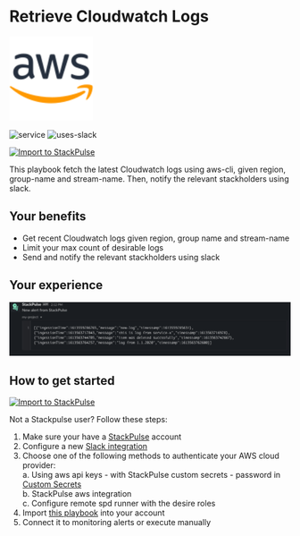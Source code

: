 # Retrieve Cloudwatch Logs

<img src="../../images/aws.svg" width="150">

![service](https://img.shields.io/static/v1?label=service&message=AWS&style=flat&logo=AWS&color=E47911)
![uses-slack](https://img.shields.io/static/v1?label=uses&message=Slack&style=flat&logo=slack&color=4A154B)

[![Import to StackPulse](../../images/open_in_stackpulse.svg)](https://app.stackpulse.io/playbook/create?tab=playbook#https://github.com/stackpulse/playbooks/blob/master/aws/retrieve-cloudwatch-logs/playbook.yaml)

This playbook fetch the latest Cloudwatch logs using aws-cli, given region, group-name and stream-name. Then, notify the relevant stackholders using slack.

## Your benefits

- Get recent Cloudwatch logs given region, group name and stream-name
- Limit your max count of desirable logs
- Send and notify the relevant stackholders using slack

## Your experience

![elastic stats as snippets in Slack](../../images/retrieve-cloudwatch-logs-experience.png)

## How to get started

[![Import to StackPulse](../../images/open_in_stackpulse.svg)](https://app.stackpulse.io/playbook/create?tab=playbook#https://github.com/stackpulse/playbooks/blob/master/aws/retrieve-cloudwatch-logs/playbook.yaml)

Not a Stackpulse user? Follow these steps:

1. Make sure your have a [StackPulse](https://stackpulse.com/get-started) account
2. Configure a  new [Slack integration](https://docs.stackpulse.io/getting_started/#step-3-configure-a-new-slack-integration)
3. Choose one of the following methods to authenticate your AWS cloud provider:<br>
    a. Using aws api keys - with StackPulse custom secrets - password in [Custom Secrets](https://docs.stackpulse.io/integrations/#custom-integrations-secrets) <br>
    b. StackPulse aws integration<br>
    c. Configure remote spd runner with the desire roles <br>
4. Import [this playbook](https://app.stackpulse.io/playbooks) into your account
5. Connect it to monitoring alerts or execute manually
